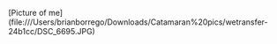 [Picture of me] (file:///Users/brianborrego/Downloads/Catamaran%20pics/wetransfer-24b1cc/DSC_6695.JPG)
